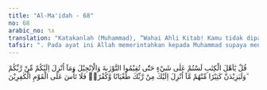 ```yaml
---
title: "Al-Ma'idah - 68"
no: 68
arabic_no: ٦٨
translation: "Katakanlah (Muhammad), “Wahai Ahli Kitab! Kamu tidak dipandang beragama sedikit pun hingga kamu menegakkan ajaran-ajaran Taurat, Injil dan  (Al-Qur'an) yang diturunkan Tuhanmu kepadamu.” Dan apa yang diturunkan Tuhanmu kepadamu pasti akan membuat banyak di antara mereka lebih durhaka dan lebih ingkar, maka janganlah engkau berputus asa terhadap orang-orang kafir itu."
tafsir: ". Pada ayat ini Allah memerintahkan kepada Muhammad supaya mengatakan kepada Ahli Kitab bahwa mereka itu tidak dapat dipandang sebagai orang yang beragama selagi mereka tidak menegakkan ajaran-ajaran Taurat, lnjil dan ajaran-ajaran yang telah diturunkan kepada Nabi Muhammad yaitu Al-Qur'an, karena kalau mereka menegakkan ajaran Taurat dan lnjil tentulah tidak ada golongan yang mereka musuhi dan mereka laknati. Jika ada orang lain yang mengganggu tentulah mereka memberikan maaf bahkan mereka akan memberikan pipi kirinya ketika dipukul orang pada pipi kanannya.\n\nMereka tidak akan berlomba dalam mempersiapkan senjata-senjata yang menghancurkan dunia demi keselamatan manusia di dunia. Untuk perdamaian itu tentulah mereka akan mengeluarkan kekayaan mereka. Tetapi kenyataannya bahwa tingkah laku mereka adalah sebaliknya tidak menunjukkan bahwa mereka itu orang yang berpegang kepada agama. Malah kebanyakan mereka bertambah kedurhakaan dan kekafiran terhadap sesuatu yang diturunkan Allah kepada Nabi Muhammad yaitu Al-Qur'an selaku kitab penyempurnaan agama Allah. Hal itu menggambarkan bahwa mereka tidak beriman sungguh-sungguh kepada Allah dan tidak beriman sungguh-sungguh kepada rasul-rasul. Tegasnya mereka tidak melakukan perbuatan-perbuatan yang baik yang dituntut oleh Kitab-kitab mereka. Jadi kebanyakan mereka itu hanya berpegang kepada adat istiadat yang buruk dan kefanatikan, karenanya mereka menolak Al-Qur'an, secara sadar disebabkan mereka jauh dari ajaran agama mereka yang sebenarnya. \n\nAgama sebelum Muhammad merupakan dasar dari agama yang dibawa Nabi Muhammmad karena Islam merupakan penyempurnaan agama-agama sebelumnya. Oleh karena mereka melihat Al-Qur'an dengan kaca mata permusuhan dan kefanatikan, bertambah-tambahlah kefanatikan dan kedurhakaan mereka. Memang ada segolongan kecil dari mereka yang memelihara ajaran Tauhid, yang cinta kepada kebenaran; mereka inilah orang yang memandang Al-Qur'an dengan kesadaran karena mereka menyakini bahwa Al-Qur'an itu sebenarnya dari Tuhan mereka dan bahwa Nabi yang Al-Qur'an diturunkan kepadanya adalah Nabi yang terakhir yang tertulis dalam kitab-kitab mereka, sehingga mereka ini beriman kepada Muhammad seperti ulama-ulama Yahudi dan Najasyi dan kalangan Nasrani.\n\nSelanjutnya akhir ayat ini melarang Nabi Muhammad berduka cita terhadap orang-orang kafir yang tidak menyambut seruannya agar mereka beriman kepada Al-Qur'an."
---
```


قُلْ يٰٓاَهْلَ الْكِتٰبِ لَسْتُمْ عَلٰى شَيْءٍ حَتّٰى تُقِيْمُوا التَّوْرٰىةَ وَالْاِنْجِيْلَ وَمَآ اُنْزِلَ اِلَيْكُمْ مِّنْ رَّبِّكُمْ ۗوَلَيَزِيْدَنَّ كَثِيْرًا مِّنْهُمْ مَّآ اُنْزِلَ اِلَيْكَ مِنْ رَّبِّكَ طُغْيَانًا وَّكُفْرًاۚ فَلَا تَأْسَ عَلَى الْقَوْمِ الْكٰفِرِيْنَ
